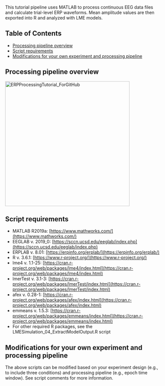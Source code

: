 This tutorial pipeline uses MATLAB to process continuous EEG data files and calculate trial-level ERP waveforms. Mean amplitude values are then exported into R and analyzed with LME models. 

## Table of Contents  
* [Processing pipeline overview](#processing-pipeline-overview)
* [Script requirements](#script-requirements)
* [Modifications for your own experiment and processing pipeline](#modifications-for-your-own-experiment-and-processing-pipeline)

## Processing pipeline overview
<img width="400" alt="ERPProcessingTutorial_ForGitHub" src="https://user-images.githubusercontent.com/49215489/148004509-6a02682d-62da-42e5-8828-5feb35ea8ff6.png">

## Script requirements
* MATLAB R2019a: [https://www.mathworks.com/](https://www.mathworks.com/)
* EEGLAB v. 2019_0: [https://sccn.ucsd.edu/eeglab/index.php](https://sccn.ucsd.edu/eeglab/index.php)
* ERPLAB v. 8.01: [https://erpinfo.org/erplab/](https://erpinfo.org/erplab/)
* R v. 3.6.1: [https://www.r-project.org/](https://www.r-project.org/)
* lme4 v. 1.1-25: [https://cran.r-project.org/web/packages/lme4/index.html](https://cran.r-project.org/web/packages/lme4/index.html)
* lmerTest v. 3.1-3: [https://cran.r-project.org/web/packages/lmerTest/index.html](https://cran.r-project.org/web/packages/lmerTest/index.html)
* afex v. 0.28-1: [https://cran.r-project.org/web/packages/afex/index.html](https://cran.r-project.org/web/packages/afex/index.html)
* emmeans v. 1.5.3: [https://cran.r-project.org/web/packages/emmeans/index.html](https://cran.r-project.org/web/packages/emmeans/index.html)
* For other required R packages, see the LMESimulation_04_ExtractModelOutput.R script

## Modifications for your own experiment and processing pipeline
The above scripts can be modified based on your experiment design (e.g., to include three conditions) and processing pipeline (e.g., epoch time window). See script comments for more information. 
